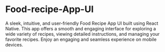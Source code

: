 # Food-recipe-App-UI
A sleek, intuitive, and user-friendly Food Recipe App UI built using React Native. This app offers a smooth and engaging interface for exploring a wide variety of recipes, viewing detailed instructions, and managing your favorite recipes. Enjoy an engaging and seamless experience on mobile devices.
